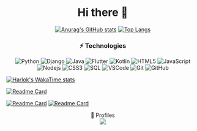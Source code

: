 <div align="center">
<H1>Hi there 👋</H1>

  [![Anurag's GitHub stats](https://github-readme-stats.vercel.app/api?username=antoniovini47&hide=contribs&show_icons=true&theme=dark&rank_icon=percentile&line_height=29)](https://github.com/anuraghazra/github-readme-stats) [![Top Langs](https://github-readme-stats.vercel.app/api/top-langs/?username=antoniovini47&theme=dark&langs_count=10&layout=compact)](https://github.com/anuraghazra/github-readme-stats)

  ### ⚡ Technologies

<p align="center"> 

![Python](https://img.shields.io/badge/-Python-yellow?style=flat-square&logo=python)
![Django](https://img.shields.io/badge/-Django-green?style=flat-square&logo=django)
![Java](https://img.shields.io/badge/-Java-orange?style=flat-square&logo=jameson)
![Flutter](https://img.shields.io/badge/-Flutter-black?style=flat-square&logo=flutter)
![Kotlin](https://img.shields.io/badge/-Kotlin-white?style=flat-square&logo=kotlin)
![HTML5](https://img.shields.io/badge/-HTML5-E34F26?style=flat-square&logo=html5&logoColor=white)
![JavaScript](https://img.shields.io/badge/-JavaScript-black?style=flat-square&logo=javascript)
![Nodejs](https://img.shields.io/badge/-Nodejs-339933?style=flat-square&logo=Node.js&logoColor=white)
![CSS3](https://img.shields.io/badge/-CSS3-1572B6?style=flat-square&logo=css3)
![SQL](https://img.shields.io/badge/-SQL-336791?style=flat-square&logo=sqlite)
![VSCode](https://img.shields.io/badge/-VSCode-007ACC?style=flat-square&logo=visual-studio-code&logoColor=white)
![Git](https://img.shields.io/badge/-Git-black?style=flat-square&logo=git)
![GitHub](https://img.shields.io/badge/-GitHub-181717?style=flat-square&logo=github)
</p>
</div>
   
  [![Harlok's WakaTime stats](https://github-readme-stats.vercel.app/api/wakatime?username=@antoniovini47&layout=compact)](https://github.com/anuraghazra/github-readme-stats)
  
  [![Readme Card](https://github-readme-stats.vercel.app/api/pin/?username=antoniovini47&repo=PetPlanet&theme=dark)](https://github.com/anuraghazra/github-readme-stats)
  
  [![Readme Card](https://github-readme-stats.vercel.app/api/pin/?username=antoniovini47&repo=GeradorDeCPF-Python-API-4Devs&theme=dark)](https://github.com/anuraghazra/github-readme-stats)
  [![Readme Card](https://github-readme-stats.vercel.app/api/pin/?username=antoniovini47&repo=GeradorDeDadosPessoais-Python-API-4Devs&theme=dark)](https://github.com/anuraghazra/github-readme-stats)




<div align="center">
👤 Profiles <br>
<a href="https://www.linkedin.com/in/antoniovini47/" target="_blank"><img src="https://img.shields.io/badge/LinkedIn-0077B5?style=for-the-badge&logo=linkedin&logoColor=white"</a>
</div>
